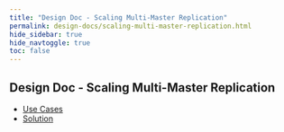 ```yaml
---
title: "Design Doc - Scaling Multi-Master Replication"
permalink: design-docs/scaling-multi-master-replication.html
hide_sidebar: true
hide_navtoggle: true
toc: false
---
```


## Design Doc - Scaling Multi-Master Replication

* [Use Cases](/design-docs/scaling-multi-master-replication-use-cases.html)
* [Solution](/design-docs/scaling-multi-master-replication-solution-distribute-replication-tasks-via-shared-FS.html)
